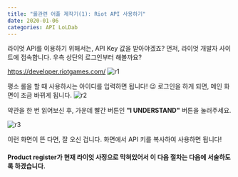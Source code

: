 ```yaml
---
title: "롤관련 어플 제작기(1): Riot API 사용하기"
date: 2020-01-06
categories: API LoLDab
---
```


라이엇 API를 이용하기 위해서는, API Key 값을 받아야겠죠?
먼저, 라이엇 개발자 사이트에 접속합니다. 
우측 상단의 로그인부터 해볼까요?

<https://developer.riotgames.com/>
![r1](https://user-images.githubusercontent.com/43411599/71821108-95a46380-30d4-11ea-8c88-6867384f0fa3.PNG)

평소 롤을 할 때 사용하시는 아이디를 입력하면 됩니다! 😉
로그인을 하게 되면, 메인 화면이 조금 바뀌게 됩니다.
![r2](https://user-images.githubusercontent.com/43411599/71821272-08154380-30d5-11ea-9829-e080230b95f2.PNG)

약관을 한 번 읽어보신 후, 가운데 빨간 버튼인 **"I UNDERSTAND"** 버튼을 눌러주세요.

![r3](https://user-images.githubusercontent.com/43411599/71821689-1748c100-30d6-11ea-8d96-529fe0eea859.PNG)

이런 화면이 뜬 다면, 잘 오신 겁니다.
화면에서 API 키를 복사하여 사용하면 됩니다!

#### Product register가 현재 라이엇 사정으로 막혀있어서 이 다음 절차는 다음에 서술하도록 하겠습니다.
